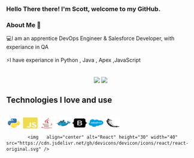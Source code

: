 ### Hello There there! I'm Scott, welcome to my GitHub. 

### About Me 🚀
💻I am an apprentice DevOps Engineer & Salesforce Developer, with experiance in QA</br></br>
⚡I have experiance in Python , Java , Apex ,JavaScript </br></br>

<div align="center">
<img height="180em" src="https://github-readme-stats.vercel.app/api?username=scottamass&show_icons=true&theme=gradient&include_all_commits=true&count_private=true"/>
<img height="180em" src="https://github-readme-stats.vercel.app/api/top-langs/?username=scottamass&layout=compact&langs_count=7&theme=gradient"/>
</div>

  
  
 ## Technologies I love and use 
 <div style="display: inline_block"><br>
    <img align="center" alt="Python" height="30" width="40" src="https://raw.githubusercontent.com/devicons/devicon/1119b9f84c0290e0f0b38982099a2bd027a48bf1/icons/python/python-original.svg">
  <img align="center" alt="js" height="30" width="40" src="https://raw.githubusercontent.com/devicons/devicon/master/icons/javascript/javascript-plain.svg">
  <img align="center" alt="Java" height="30" width="40" src="https://raw.githubusercontent.com/devicons/devicon/master/icons/java/java-plain.svg">
  
  <img align="center" alt="Docker" height="30" width="40" src="https://raw.githubusercontent.com/devicons/devicon/master/icons/docker/docker-original.svg">
  <img align="center" alt="Bootstrap" height="30" width="40" src="https://raw.githubusercontent.com/devicons/devicon/1119b9f84c0290e0f0b38982099a2bd027a48bf1/icons/bootstrap/bootstrap-plain.svg">
  <img align="center" alt="Salesforce (Apex)" height="30" width="40" src="https://raw.githubusercontent.com/devicons/devicon/1119b9f84c0290e0f0b38982099a2bd027a48bf1/icons/salesforce/salesforce-plain.svg">
    <img align="center" alt="Flask" height="30" width="40" src="https://raw.githubusercontent.com/devicons/devicon/1119b9f84c0290e0f0b38982099a2bd027a48bf1/icons/flask/flask-original.svg">
  
            <img   align="center" alt="React" height="30" width="40"  src="https://cdn.jsdelivr.net/gh/devicons/devicon/icons/react/react-original.svg" />
          
  



  
  
                                                              
</div>




